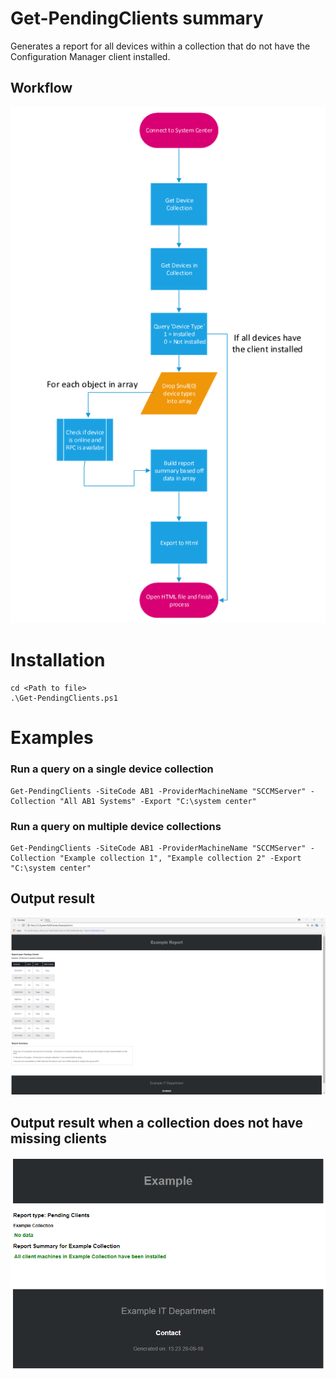 # Get-PendingClients summary

<p>Generates a report for all devices within a collection that do not have the Configuration Manager client installed.</p>

## Workflow

![Alt text](Get-PendingClients.PNG?raw=true "Get-PendingClients Workflow")

# Installation
```
cd <Path to file>
.\Get-PendingClients.ps1
```

# Examples

### Run a query on a single device collection
```
Get-PendingClients -SiteCode AB1 -ProviderMachineName "SCCMServer" -Collection "All AB1 Systems" -Export "C:\system center"
```
### Run a query on multiple device collections
```
Get-PendingClients -SiteCode AB1 -ProviderMachineName "SCCMServer" -Collection "Example collection 1", "Example collection 2" -Export "C:\system center"
```

## Output result
![Alt text](Example-result.PNG?raw=true "HTML Report")

## Output result when a collection does not have missing clients
![Alt text](Example-Result2.PNG?raw=true "HTML Report")
